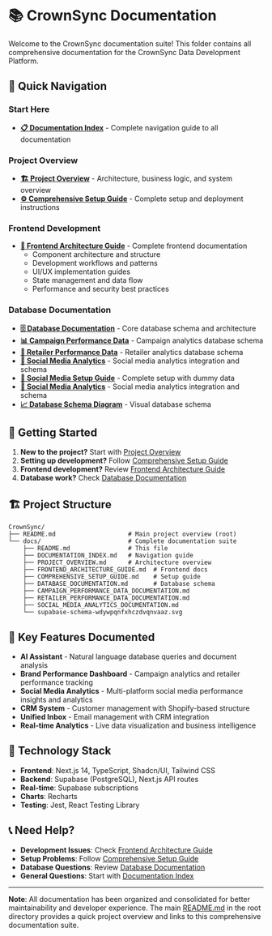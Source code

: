 # 📚 CrownSync Documentation

Welcome to the CrownSync documentation suite! This folder contains all comprehensive documentation for the CrownSync Data Development Platform.

## 📖 Quick Navigation

### **Start Here**
- **[📋 Documentation Index](./DOCUMENTATION_INDEX.md)** - Complete navigation guide to all documentation

### **Project Overview**
- **[🏗️ Project Overview](./PROJECT_OVERVIEW.md)** - Architecture, business logic, and system overview
- **[⚙️ Comprehensive Setup Guide](./COMPREHENSIVE_SETUP_GUIDE.md)** - Complete setup and deployment instructions

### **Frontend Development**
- **[🎨 Frontend Architecture Guide](./FRONTEND_ARCHITECTURE_GUIDE.md)** - Complete frontend documentation
  - Component architecture and structure
  - Development workflows and patterns
  - UI/UX implementation guides
  - State management and data flow
  - Performance and security best practices

### **Database Documentation**
- **[🗄️ Database Documentation](./DATABASE_DOCUMENTATION.md)** - Core database schema and architecture
- **[📊 Campaign Performance Data](./CAMPAIGN_PERFORMANCE_DATA_DOCUMENTATION.md)** - Campaign analytics database schema
- **[🏪 Retailer Performance Data](./RETAILER_PERFORMANCE_DATA_DOCUMENTATION.md)** - Retailer analytics database schema
- **[📱 Social Media Analytics](./SOCIAL_MEDIA_ANALYTICS_DOCUMENTATION.md)** - Social media analytics integration and schema
- **[🚀 Social Media Setup Guide](./SOCIAL_MEDIA_ANALYTICS_SETUP.md)** - Complete setup with dummy data
- **[📱 Social Media Analytics](./SOCIAL_MEDIA_ANALYTICS_DOCUMENTATION.md)** - Social media analytics integration and schema
- **[📈 Database Schema Diagram](./supabase-schema-wdywpqnfxhczdvqnvaaz.svg)** - Visual database schema

## 🚀 Getting Started

1. **New to the project?** Start with [Project Overview](./PROJECT_OVERVIEW.md)
2. **Setting up development?** Follow [Comprehensive Setup Guide](./COMPREHENSIVE_SETUP_GUIDE.md)
3. **Frontend development?** Review [Frontend Architecture Guide](./FRONTEND_ARCHITECTURE_GUIDE.md)
4. **Database work?** Check [Database Documentation](./DATABASE_DOCUMENTATION.md)

## 🏗️ Project Structure

```
CrownSync/
├── README.md                    # Main project overview (root)
└── docs/                        # Complete documentation suite
    ├── README.md                # This file
    ├── DOCUMENTATION_INDEX.md   # Navigation guide
    ├── PROJECT_OVERVIEW.md      # Architecture overview
    ├── FRONTEND_ARCHITECTURE_GUIDE.md  # Frontend docs
    ├── COMPREHENSIVE_SETUP_GUIDE.md    # Setup guide
    ├── DATABASE_DOCUMENTATION.md       # Database schema
    ├── CAMPAIGN_PERFORMANCE_DATA_DOCUMENTATION.md
    ├── RETAILER_PERFORMANCE_DATA_DOCUMENTATION.md
    ├── SOCIAL_MEDIA_ANALYTICS_DOCUMENTATION.md
    └── supabase-schema-wdywpqnfxhczdvqnvaaz.svg
```

## 🎯 Key Features Documented

- **AI Assistant** - Natural language database queries and document analysis
- **Brand Performance Dashboard** - Campaign analytics and retailer performance tracking
- **Social Media Analytics** - Multi-platform social media performance insights and analytics
- **CRM System** - Customer management with Shopify-based structure
- **Unified Inbox** - Email management with CRM integration
- **Real-time Analytics** - Live data visualization and business intelligence

## 🔧 Technology Stack

- **Frontend**: Next.js 14, TypeScript, Shadcn/UI, Tailwind CSS
- **Backend**: Supabase (PostgreSQL), Next.js API routes
- **Real-time**: Supabase subscriptions
- **Charts**: Recharts
- **Testing**: Jest, React Testing Library

## 📞 Need Help?

- **Development Issues**: Check [Frontend Architecture Guide](./FRONTEND_ARCHITECTURE_GUIDE.md)
- **Setup Problems**: Follow [Comprehensive Setup Guide](./COMPREHENSIVE_SETUP_GUIDE.md)
- **Database Questions**: Review [Database Documentation](./DATABASE_DOCUMENTATION.md)
- **General Questions**: Start with [Documentation Index](./DOCUMENTATION_INDEX.md)

---

**Note**: All documentation has been organized and consolidated for better maintainability and developer experience. The main [README.md](../README.md) in the root directory provides a quick project overview and links to this comprehensive documentation suite.
